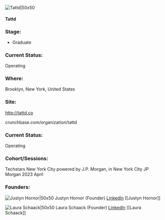 

![Tattd|50x50](https://res.cloudinary.com/crunchbase-production/image/upload/ojaplnjms5owl3uraevf)

#### Tattd


### Stage: 
 - Graduate 

### Current Status: 
Operating

### Where:
Brooklyn, New York, United States

### Site:
http://tattd.co



crunchbase.com/organization/tattd

### Current Status: 
Operating

### Cohort/Sessions: 
Techstars New York City powered by J.P. Morgan, in New York City JP Morgan 2023 April

### Founders: 

![Justyn Hornor|50x50]() Justyn Hornor (Founder) [LinkedIn](https://linkedin.com/in/jphornor) [[Justyn Hornor]]

![Laura Schaack|50x50]() Laura Schaack (Founder) [LinkedIn](https://linkedin.com/in/laura-schaack) [[Laura Schaack]]


